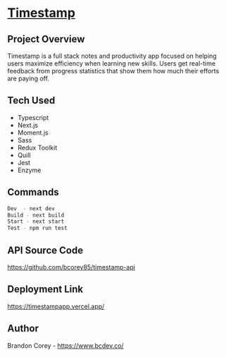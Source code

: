 # [Timestamp](https://timestampapp.vercel.app/)

## Project Overview
Timestamp is a full stack notes and productivity app focused on helping users maximize efficiency when learning new skills. Users get real-time feedback from progress statistics that show them how much their efforts are paying off.

## Tech Used
* Typescript
* Next.js
* Moment.js
* Sass
* Redux Toolkit
* Quill
* Jest
* Enzyme

## Commands
```bash
Dev  - next dev
Build - next build
Start - next start
Test - npm run test
```

## API Source Code
https://github.com/bcorey85/timestamp-api

## Deployment Link
https://timestampapp.vercel.app/

## Author
Brandon Corey - https://www.bcdev.co/

